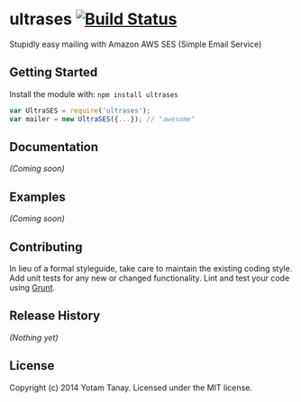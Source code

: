 # ultrases [![Build Status](https://secure.travis-ci.org/ytanay/ultrases.png?branch=master)](http://travis-ci.org/ytanay/ultrases)

Stupidly easy mailing with Amazon AWS SES (Simple Email Service)

## Getting Started
Install the module with: `npm install ultrases`

```javascript
var UltraSES = require('ultrases');
var mailer = new UltraSES({...}); // "awesome"
```

## Documentation
_(Coming soon)_

## Examples
_(Coming soon)_

## Contributing
In lieu of a formal styleguide, take care to maintain the existing coding style. Add unit tests for any new or changed functionality. Lint and test your code using [Grunt](http://gruntjs.com/).

## Release History
_(Nothing yet)_

## License
Copyright (c) 2014 Yotam Tanay. Licensed under the MIT license.
